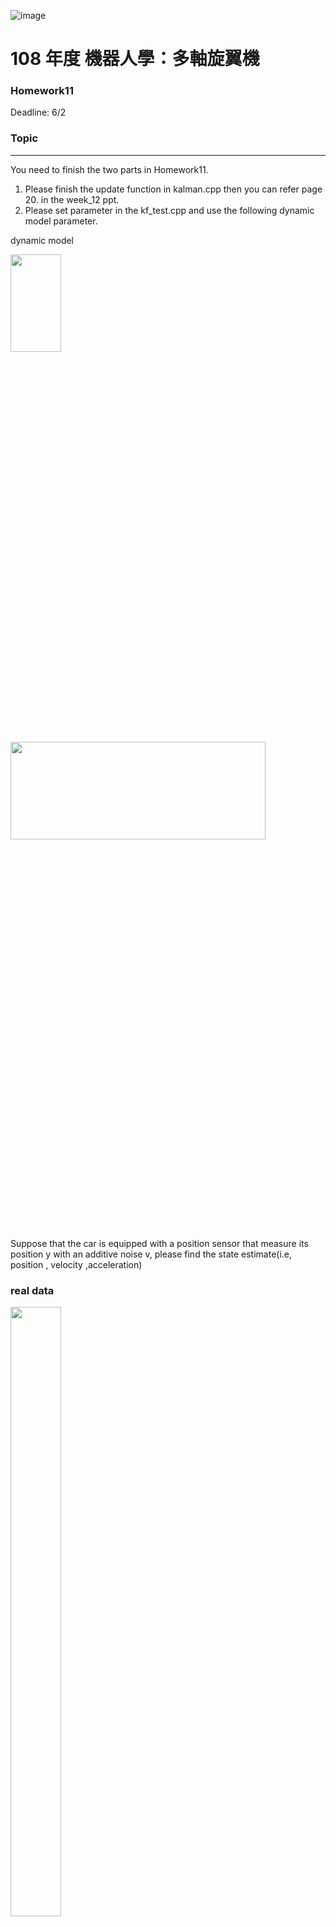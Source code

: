 ![image](https://github.com/Robotics-Aerial-Robots/Homework6/blob/master/Figures/LOGO%20%E4%B8%AD%E8%8B%B1%E6%96%87%E6%A9%AB.png)
# 108 年度 機器人學：多軸旋翼機 

### Homework11
Deadline: 6/2

### Topic
---
You need to finish the two parts in Homework11.

1. Please finish the update function in kalman.cpp then you can refer page 20. in the week_12 ppt.
2. Please set parameter in the kf_test.cpp and use the following dynamic model parameter.

dynamic model

<img src= "https://github.com/Robotics-Aerial-Robots/Homework11/blob/master/photo/1.png" width="40%" height="20%">	
	
<img src= "https://github.com/Robotics-Aerial-Robots/Homework11/blob/master/photo/4.png" width="90%" height="20%">


Suppose that the car is equipped with a position sensor that measure its position y with an additive noise v, please find the state estimate(i.e, position , velocity ,acceleration)

### real data
<img src= "https://github.com/Robotics-Aerial-Robots/Homework11/blob/master/photo/3.png" width="40%" height="50%">

### instruction
```
  roscore
  rosrun hw11 kf_test
```
